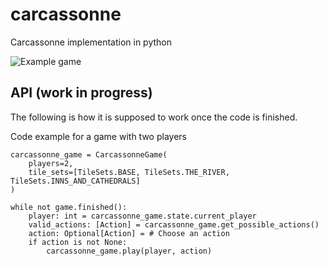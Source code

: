 # carcassonne
Carcassonne implementation in python

![Example game](https://github.com/wingedsheep/carcassonne/blob/master/example_game.gif)

## API (work in progress)

The following is how it is supposed to work once the code is finished. 

Code example for a game with two players

    carcassonne_game = CarcassonneGame(
	    players=2, 
	    tile_sets=[TileSets.BASE, TileSets.THE_RIVER, TileSets.INNS_AND_CATHEDRALS]
	)
	
	while not game.finished():
		player: int = carcassonne_game.state.current_player
		valid_actions: [Action] = carcassonne_game.get_possible_actions()
		action: Optional[Action] = # Choose an action
		if action is not None:
			carcassonne_game.play(player, action)
